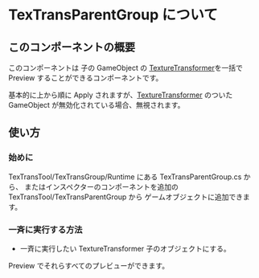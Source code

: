 # TexTransParentGroup について

## このコンポーネントの概要

このコンポーネントは 子の GameObject の [TextureTransformer](TextureTransformer.md)を一括で
Preview することができるコンポーネントです。

基本的に上から順に Apply されますが、[TextureTransformer](TextureTransformer.md) のついた GameObject が無効化されている場合、無視されます。

## 使い方

### 始めに

TexTransTool/TexTransGroup/Runtime にある TexTransParentGroup.cs から、
またはインスペクターのコンポーネントを追加の TexTransTool/TexTransParentGroup から
ゲームオブジェクトに追加できます。

### 一斉に実行する方法

- 一斉に実行したい TextureTransformer 子のオブジェクトにする。

Preview でそれらすべてのプレビューができます。
